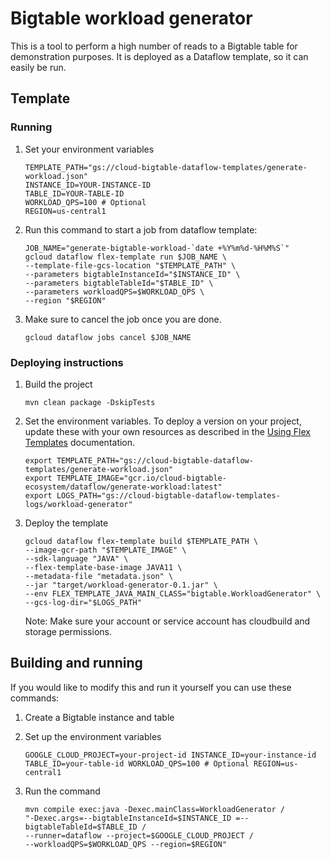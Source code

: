 # Bigtable workload generator

This is a tool to perform a high number of reads to a Bigtable table for
demonstration purposes. It is deployed as a Dataflow template, so it can easily
be run.

## Template

### Running

1. Set your environment variables

    ```
    TEMPLATE_PATH="gs://cloud-bigtable-dataflow-templates/generate-workload.json"
    INSTANCE_ID=YOUR-INSTANCE-ID
    TABLE_ID=YOUR-TABLE-ID
    WORKLOAD_QPS=100 # Optional
    REGION=us-central1
    ```

1. Run this command to start a job from dataflow template:

    ```
    JOB_NAME="generate-bigtable-workload-`date +%Y%m%d-%H%M%S`"
    gcloud dataflow flex-template run $JOB_NAME \
    --template-file-gcs-location "$TEMPLATE_PATH" \
    --parameters bigtableInstanceId="$INSTANCE_ID" \
    --parameters bigtableTableId="$TABLE_ID" \
    --parameters workloadQPS=$WORKLOAD_QPS \
    --region "$REGION"
    ```

1. Make sure to cancel the job once you are done.

    ```
    gcloud dataflow jobs cancel $JOB_NAME
    ```

### Deploying instructions

1. Build the project

    ```
    mvn clean package -DskipTests
    ```

1. Set the environment variables. To deploy a version on your project, update 
   these with your own resources as described in the [Using Flex Templates](https://cloud.google.com/dataflow/docs/guides/templates/using-flex-templates)
   documentation.

   ```
   export TEMPLATE_PATH="gs://cloud-bigtable-dataflow-templates/generate-workload.json"
   export TEMPLATE_IMAGE="gcr.io/cloud-bigtable-ecosystem/dataflow/generate-workload:latest"
   export LOGS_PATH="gs://cloud-bigtable-dataflow-templates-logs/workload-generator"
   ```

1. Deploy the template

   ```
   gcloud dataflow flex-template build $TEMPLATE_PATH \
   --image-gcr-path "$TEMPLATE_IMAGE" \
   --sdk-language "JAVA" \
   --flex-template-base-image JAVA11 \
   --metadata-file "metadata.json" \
   --jar "target/workload-generator-0.1.jar" \
   --env FLEX_TEMPLATE_JAVA_MAIN_CLASS="bigtable.WorkloadGenerator" \
   --gcs-log-dir="$LOGS_PATH"
   ```

   Note: Make sure your account or service account has cloudbuild and storage permissions.

## Building and running

If you would like to modify this and run it yourself you can use these commands:

1. Create a Bigtable instance and table

1. Set up the environment variables

   ```
   GOOGLE_CLOUD_PROJECT=your-project-id INSTANCE_ID=your-instance-id
   TABLE_ID=your-table-id WORKLOAD_QPS=100 # Optional REGION=us-central1
   ```

1. Run the command

   ```
   mvn compile exec:java -Dexec.mainClass=WorkloadGenerator /
   "-Dexec.args=--bigtableInstanceId=$INSTANCE_ID =--bigtableTableId=$TABLE_ID /
   --runner=dataflow --project=$GOOGLE_CLOUD_PROJECT /
   --workloadQPS=$WORKLOAD_QPS --region=$REGION"
   
   ```